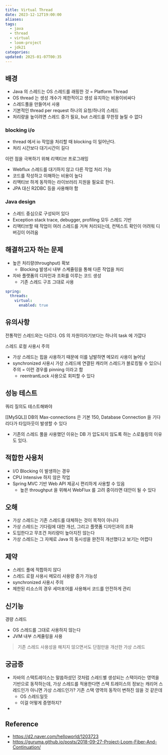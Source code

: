 ```yaml
---
title: Virtual Thread
date: 2023-12-12T19:00:00
aliases: 
tags:
  - java
  - thread
  - virtual
  - loom-project
  - jdk21
categories: 
updated: 2025-01-07T00:35
---
```


## 배경

- Java 의 스레드는 OS 스레드를 래핑한 것 = Platform Thread
- OS thread 는 생성 개수가 제한적이고 생성 유지하는 비용이비싸다
- 스레드풀을 만들어서 사용
- 기본적인 thread per request 하나의 요청/하나의 스레드
- 처리량을 높이려면 스레드 증가 필요, but 스레드를 무한정 늘릴 수 없다

### blocking i/o

- thread 에서 io 작업을 처리할 때 blocking 이 일어난다.
- 처리 시간보다 대기시간이 길다

이런 점을 극복하기 위해 리액티브 프로그래밍

- Webflux 스레드를 대기하지 않고 다른 작업 처리 가능
- 코드를 작성하고 이해하는 비용이 높다
- 리액티브 하게 동작하는 라이브러리 지원을 필요로 한다.
- JPA 대신 R2DBC 등을 사용해야 함

### Java design

- 스레드 중심으로 구성되어 있다
- Exception stack trace, debugger, profiling 모두 스레드 기반
- 리액티브할 때 작업이 여러 스레드를 거쳐 처리되는데, 컨텍스트 확인이 어려워 디버깅이 어려움

## 해결하고자 하는 문제

- 높은 처리량(throughput) 확보
    - Blocking 발생시 내부 스케쥴링을 통해 다른 작업을 처리
- 자바 플랫폼의 디자인과 조화를 이루는 코드 생성
    - 기존 스레드 구조 그대로 사용

```yaml
spring:
  threads:
    virtual:
      enabled: true
```

## 유의사항

전통적인 스레드와는 다르다. OS 의 자원이라기보다는 하나의 task 에 가깝다

스레드 로컬 사용시 주의

- 가상 스레드는 힙을 사용하기 때문에 이를 남발하면 메모리 사용이 늘어남
- synchronized 사용시 가상 스레드에 연결된 캐리어 스레드가 블로킹될 수 있으니 주의 = 이런 경우를 pinning 이라고 함
    - reentrantLock 사용으로 회피할 수 있다

## 성능 테스트

쿼리 질의도 테스트해봐야

[[MySQL]] DB의 Max-connections 은 기본 150, Database Connection 을 기다리다가 타임아웃이 발생할 수 있다

- 기존의 스레드 풀을 사용했던 이유는 DB 가 압도되지 않도록 하는 스로틀링의 이유도 있다.

## 적합한 사용처

- I/O Blocking 이 발생하는 경우
- CPU Intensive 하지 않은 작업
- Spring MVC 기반 Web API 제공시 편리하게 사용할 수 있음
    - 높은 throughput 을 위해서 WebFlux 를 고려 중이라면 대안이 될 수 있다

## 오해

- 가상 스레드는 기존 스레드를 대체하는 것이 목적이 아니다
- 가상 스레드는 기다림에 대한 개선, 그리고 플랫폼 디자인과의 조화
- 도입한다고 무조건 처리량이 높아지진 않는다
- 가상 스레드는 그 자체로 Java 의 동시성을 완전히 개선했다고 보기는 어렵다

## 제약

- 스레드 풀에 적합하지 않다
- 스레드 로컬 사용시 메모리 사용량 증가 가능성
- synchronized 사용시 주의
- 제한된 리소스의 경우 세마포어를 사용해서 코드를 안전하게 관리

## 신기능

경량 스레드

- OS 스레드를 그대로 사용하지 않는다
- JVM 내부 스케쥴링을 사용

> 기존 스레드 사용성을 해치지 않으면서도 단점만을 개선한 가상 스레드

## 궁금증

- 자바의 스택트레이스는 말씀하셨던 것처럼 스레드별 생성되는 스택이라는 영역을 기반으로 동작하는데, 가상 스레드를 적용한다면 스택 트레이스의 정보는 캐리어 스레드인가 아니면 가상 스레드인가? 기존 스택 영역의 동작이 변하진 않을 것 같은데
    - OS 스레드일듯
    - 이걸 어떻게 증명하지?
- 

## Reference

- https://d2.naver.com/helloworld/1203723
- https://guruma.github.io/posts/2018-09-27-Project-Loom-Fiber-And-Continuation/
